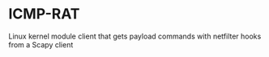 # ICMP-RAT
Linux kernel module client that gets payload commands with netfilter hooks from a Scapy client
